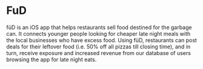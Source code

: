 # FuD
füD is an iOS app that helps restaurants sell food destined for the garbage can. It connects younger people looking for cheaper late night meals with the local businesses who have excess food. Using füD, restaurants can post deals for their leftover food (i.e. 50% off all pizzas till closing time), and in turn, receive exposure and increased revenue from our database of users browsing the app for late night eats.
